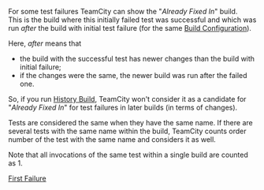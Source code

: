[//]: # (title: Already Fixed In)
[//]: # (auxiliary-id: Already Fixed In)

For some test failures TeamCity can show the "_Already Fixed In_" build.   
This is the build where this initially failed test was successful and which was run _after_ the build with initial test failure (for the same [Build Configuration](build-configuration.md)). 

Here, _after_ means that
* the build with the successful test has newer changes than the build with initial failure;
* if the changes were the same, the newer build was run after the failed one.

So, if you run [History Build](history-build.md), TeamCity won't consider it as a candidate for "_Already Fixed In_" for test failures in later builds (in terms of changes).

Tests are considered the same when they have the same name. If there are several tests with the same name within the build, TeamCity counts order number of the test with the same name and considers it as well.

Note that all invocations of the same test within a single build are counted as 1.

<seealso>
        <category ref="concepts">
            <a href="first-failure.md">First Failure</a>
        </category>
</seealso>
